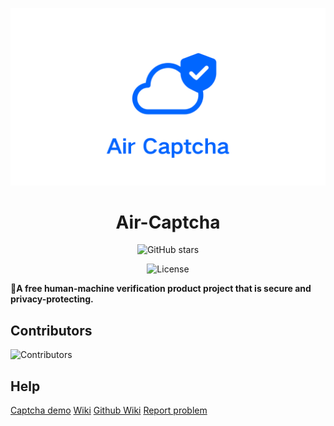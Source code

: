 <div align="center">

![Banner](assets/FwpOq01NQ1nwXje91Kwm_20240708_114552_0000.png)

# Air-Captcha

![GitHub stars](https://img.shields.io/github/stars/Dev-Huang1/Air-Captcha.svg?style=for-the-badge)

![License](https://img.shields.io/github/license/Dev-Huang1/Air-Captcha.svg?style=for-the-badge)

</div>

🎉**A free human-machine verification product project that is secure and privacy-protecting.**

## Contributors

![Contributors](https://opencollective.com/Air-Captcha/contributors.svg?width=890&button=false)

## Help

[Captcha demo](https://captcha.xyehr.cn) [Wiki](https://help.xyehr.cn/jekyll/2024-07-05-air-captcha.html) [Github Wiki](https://github.com/Dev-Huang1/Air-Captcha/wiki)
[Report problem](mailto:devhuang000@outlook.com)
